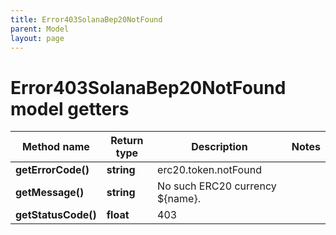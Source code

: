 ```yaml
---
title: Error403SolanaBep20NotFound
parent: Model
layout: page
---
```


# Error403SolanaBep20NotFound model getters

Method name | Return type | Description | Notes
------------ | ------------- | ------------- | -------------
**getErrorCode()** | **string** | erc20.token.notFound |
**getMessage()** | **string** | No such ERC20 currency ${name}. |
**getStatusCode()** | **float** | 403 |

